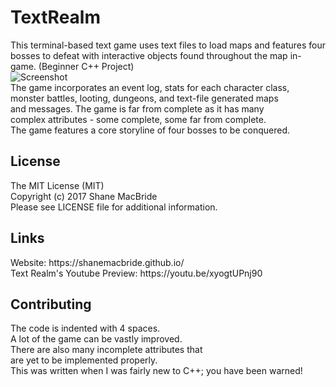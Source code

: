# TextRealm
This terminal-based text game uses text files to load maps and features four bosses to defeat with interactive objects found throughout the map in-game. (Beginner C++ Project)<br>
![Screenshot](http://i.imgur.com/c4uObda.png)
<br>The game incorporates an event log, stats for each character class,<br>
monster battles, looting, dungeons, and text-file generated maps<br>
and messages.  The game is far from complete as it has many<br>
complex attributes - some complete, some far from complete.<br>
The game features a core storyline of four bosses to be conquered.<br>
<h2>License</h2>
The MIT License (MIT)<br>
Copyright (c) 2017 Shane MacBride<br>
Please see LICENSE file for additional information.<br>
<h2>Links</h2>
Website: https://shanemacbride.github.io/<br>
Text Realm's Youtube Preview: https://youtu.be/xyogtUPnj90<br>
<h2>Contributing</h2>
The code is indented with 4 spaces.<br>
A lot of the game can be vastly improved.<br>
There are also many incomplete attributes that<br>
are yet to be implemented properly.<br>
This was written when I was fairly new to C++; you have been warned!<br>

